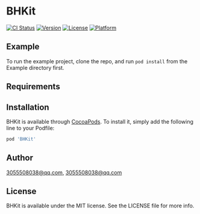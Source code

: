 # BHKit

[![CI Status](https://img.shields.io/travis/3055508038@qq.com/BHKit.svg?style=flat)](https://travis-ci.org/3055508038@qq.com/BHKit)
[![Version](https://img.shields.io/cocoapods/v/BHKit.svg?style=flat)](https://cocoapods.org/pods/BHKit)
[![License](https://img.shields.io/cocoapods/l/BHKit.svg?style=flat)](https://cocoapods.org/pods/BHKit)
[![Platform](https://img.shields.io/cocoapods/p/BHKit.svg?style=flat)](https://cocoapods.org/pods/BHKit)

## Example

To run the example project, clone the repo, and run `pod install` from the Example directory first.

## Requirements

## Installation

BHKit is available through [CocoaPods](https://cocoapods.org). To install
it, simply add the following line to your Podfile:

```ruby
pod 'BHKit'
```

## Author

3055508038@qq.com, 3055508038@qq.com

## License

BHKit is available under the MIT license. See the LICENSE file for more info.
